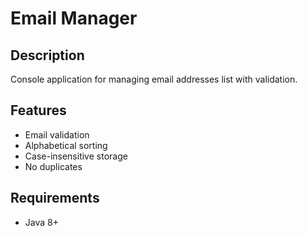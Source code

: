 # Email Manager

## Description
Console application for managing email addresses list with validation.

## Features
- Email validation
- Alphabetical sorting
- Case-insensitive storage
- No duplicates

## Requirements
- Java 8+


